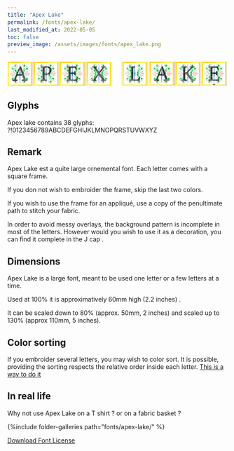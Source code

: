 ```yaml
---
title: "Apex Lake"
permalink: /fonts/apex-lake/
last_modified_at: 2022-05-05
toc: false
preview_image: /assets/images/fonts/apex_lake.png
---
```

![Apex Lake](/assets/images/fonts/apex_lake.png)

## Glyphs
Apex lake contains 38 glyphs:
?!0123456789ABCDEFGHIJKLMNOPQRSTUVWXYZ

## Remark
Apex Lake est a quite large ornemental font. Each letter comes with a square frame. 

If you don not wish to embroider the frame, skip the last two colors.

If you wish to use the  frame for an appliqué, use a copy of the penultimate path to stitch your fabric.

In order to avoid messy overlays, the background pattern is incomplete in most of the letters. However would you wish to use it as a decoration, you can find it complete in the J cap .

## Dimensions
Apex Lake  is a large font, meant to be used one letter or a few letters at a time.

Used at 100% it is approximatively 60mm  high (2.2 inches) . 

It can be scaled down to 80% (approx. 50mm,  2 inches) and scaled up to 130% (approx 110mm, 5 inches).

## Color sorting
If you embroider several letters, you may wish to color sort. It is possible, providing the sorting respects the relative order inside each letter. [This is a way to do it](https://inkstitch.org/en/docs/lettering/#color-sorting)




## In real life 

Why not use Apex Lake on a T shirt ? or on a fabric basket ?

{%include folder-galleries path="fonts/apex-lake/" %}



[Download Font License](https://github.com/inkstitch/inkstitch/tree/main/fonts/apex_lake/LICENSE)
